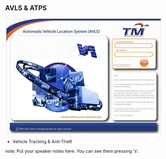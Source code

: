 ## AVLS & ATPS
![](resources/avls.jpg)
- Vehicle Tracking & Anti-Theft

note:
    Put your speaker notes here.
    You can see them pressing 's'.
